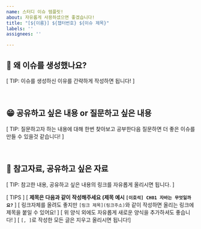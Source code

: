 ```yaml
---
name: 스터디 이슈 템플릿!
about: 자유롭게 사용하셨으면 좋겠습니다!
title: "[${이름}] ${챕터번호} ${이슈 제목}"
labels: ''
assignees: ''

---
```


## 🤔 왜 이슈를 생성했나요?
[ TIP: 이슈를 생성하신 이유를 간략하게 작성하면 됩니다! ]


<br>

## 😁 공유하고 싶은 내용 or 질문하고 싶은 내용
[ TIP: 질문하고자 하는 내용에 대해 한번 찾아보고 공부한다음 질문하면 더 좋은 이슈를 만들 수 있을것 같습니다! ]


<br>

## 📌 참고자료, 공유하고 싶은 자료
[ TIP: 참고한 내용, 공유하고 싶은 내용의 링크를 자유롭게 올리시면 됩니다. ]


[ TIPS ]
[ **제목은 다음과 같이 작성해주세요 (제목 예시 `[이호석] CH01 자바는 무엇일까요?`** ]
[ 링크자체를 올려도 좋지만 `[링크 제목](링크주소)`와 같이 작성하면 올리는 링크에 제목을 붙일 수 있어요! ]
[ 위 양식 외에도 자유롭게 새로운 양식을 추가하셔도 좋습니다! ]
[ `[, ]`로 작성한 모든 글은 지우고 올리시면 됩니다!]
